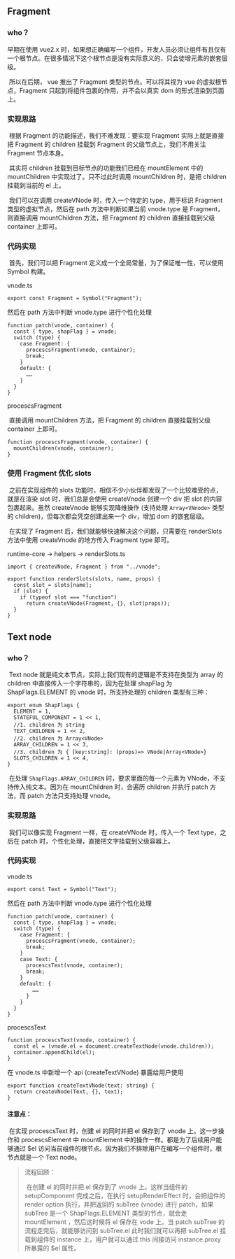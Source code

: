 ## Fragment

### who？	

早期在使用 vue2.x 时，如果想正确编写一个组件，开发人员必须让组件有且仅有一个根节点。在很多情况下这个根节点是没有实际意义的，只会徒增元素的嵌套层级。

​	所以在后期， vue 推出了 Fragment 类型的节点。可以将其视为 vue 的虚拟根节点，Fragment 只起到将组件包裹的作用，并不会以真实 dom 的形式渲染到页面上。

### 实现思路

​	根据 Fragment 的功能描述，我们不难发现：要实现 Fragment  实际上就是直接把 Fragment 的 children 挂载到 Fragment 的父级节点上，我们不用关注 Fragment 节点本身。

​	其实将 children 挂载到目标节点的功能我们已经在 mountElement 中的 mountChildren 中实现过了。只不过此时调用 mountChildren 时，是把 children 挂载到当前的 el 上。

​	我们可以在调用 createVNode 时，传入一个特定的 type，用于标识 Fragment 类型的虚拟节点，然后在 path 方法中判断如果当前 vnode.type 是 Fragment，则直接调用 mountChildren 方法，把 Fragment 的 children 直接挂载到父级 container 上即可。

### 代码实现

​	首先，我们可以把 Fragment 定义成一个全局常量，为了保证唯一性，可以使用 Symbol 构建。

vnode.ts

```
export const Fragment = Symbol("Fragment");
```

然后在 path 方法中判断 vnode.type 进行个性化处理

```
function patch(vnode, container) {
  const { type, shapFlag } = vnode;
  switch (type) {
    case Fragment: {
      procescsFragment(vnode, container);
      break;
    }
    default: {
      ……
    }
  }
}
```

procescsFragment

​	直接调用 mountChildren 方法，把 Fragment 的 children 直接挂载到父级 container 上即可。

```
function procescsFragment(vnode, container) {
  mountChildren(vnode, container);
}
```

### 使用 Fragment 优化 slots

​	之前在实现组件的 slots 功能时，相信不少小伙伴都发现了一个比较难受的点，就是在渲染 slot 时，我们总是会使用 createVnode 创建一个 div 把 slot 的内容包裹起来。虽然 createVnode 能够实现降维操作 (支持处理 `Array<VNnode>` 类型的 children)，但每次都会凭空创建出来一个 div，增加 dom 的嵌套层级。

​	在实现了 Fragment 后，我们就能够快速解决这个问题，只需要在 renderSlots 方法中使用 createVnode 的地方传入 Fragment type 即可。

runtime-core -> helpers -> renderSlots.ts

```
import { createVNode, Fragment } from "../vnode";

export function renderSlots(slots, name, props) {
  const slot = slots[name];
  if (slot) {
    if (typeof slot === "function")
      return createVNode(Fragment, {}, slot(props));
  }
}
```

## Text node

### who？	

​	Text node 就是纯文本节点，实际上我们现有的逻辑是不支持在类型为 array 的 children 中直接传入一个字符串的，因为在处理 shapFlag 为 ShapFlags.ELEMENT 的 vnode 时，所支持处理的 children 类型有三种：

```
export enum ShapFlags {
  ELEMENT = 1,
  STATEFUL_COMPONENT = 1 << 1,
  //1. children 为 string
  TEXT_CHILDREN = 1 << 2,
  //2. children 为 Array<VNode>
  ARRAY_CHILDREN = 1 << 3,
  //3. children 为 { [key:string]: (props)=> VNode|Array<VNode>}
  SLOTS_CHILDREN = 1 << 4,
}
```

​	在处理 `ShapFlags.ARRAY_CHILDREN` 时，要求里面的每一个元素为 VNode，不支持传入纯文本。因为在 mountChildren 时，会遍历 children 并执行 patch 方法，而 patch 方法只支持处理 vnode。

### 实现思路

​	我们可以像实现 Fragment 一样，在 createVNode 时，传入一个 Text type，之后在 patch 时，个性化处理，直接把文字挂载到父级容器上。

### 代码实现

vnode.ts

```
export const Text = Symbol("Text");
```

然后在 path 方法中判断 vnode.type 进行个性化处理

```
function patch(vnode, container) {
  const { type, shapFlag } = vnode;
  switch (type) {
    case Fragment: {
      procescsFragment(vnode, container);
      break;
    }
    case Text: {
      procescsText(vnode, container);
      break;
    }
    default: {
     	……
      }
    }
  }
}
```

procescsText

```
function procescsText(vnode, container) {
  const el = (vnode.el = document.createTextNode(vnode.children));
  container.appendChild(el);
}
```

在 vnode.ts 中新增一个 api (createTextVNode) 暴露给用户使用

```
export function createTextVNode(text: string) {
  return createVNode(Text, {}, text);
}
```

#### 注意点：

​	在实现 procescsText 时，创建 el 的同时并把 el 保存到了 vnode 上。这一步操作和 procescsElement 中 mountElement 中的操作一样。都是为了后续用户能够通过 $el 访问当前组件的根节点。因为我们不排除用户在编写一个组件时，根节点就是一个 Text node。

>流程回顾：
>
>​	在创建 el 的同时并把 el 保存到了 vnode 上。这样当组件的 setupComponent 完成之后，在执行 setupRenderEffect 时，会把组件的 render option 执行，并把返回的 subTree (vnode) 进行 patch，如果 subTree 是一个 ShapFlags.ELEMENT 类型的节点，就会走 mountElement ，然后这时候将 el 保存在 vode 上。当 patch subTree 的流程走完后，就能够访问到 subTree.el 此时我们就可以再把 subTree.el 挂载到组件的 instance 上，用户就可以通过 this 间接访问 instance.proxy 所暴露的 $el 属性。